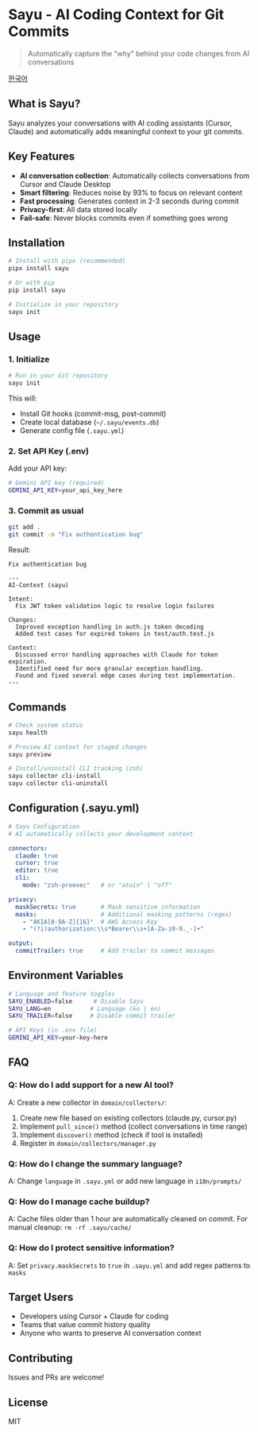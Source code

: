 # Sayu - AI Coding Context for Git Commits

> Automatically capture the "why" behind your code changes from AI conversations

[한국어](README.ko-kr.md)

## What is Sayu?

Sayu analyzes your conversations with AI coding assistants (Cursor, Claude) and automatically adds meaningful context to your git commits.

## Key Features

- **AI conversation collection**: Automatically collects conversations from Cursor and Claude Desktop
- **Smart filtering**: Reduces noise by 93% to focus on relevant content
- **Fast processing**: Generates context in 2-3 seconds during commit
- **Privacy-first**: All data stored locally
- **Fail-safe**: Never blocks commits even if something goes wrong

## Installation

```bash
# Install with pipx (recommended)
pipx install sayu

# Or with pip
pip install sayu

# Initialize in your repository
sayu init
```

## Usage

### 1. Initialize
```bash
# Run in your Git repository
sayu init
```

This will:
- Install Git hooks (commit-msg, post-commit)
- Create local database (`~/.sayu/events.db`)
- Generate config file (`.sayu.yml`)

### 2. Set API Key (.env)

Add your API key:

```bash
# Gemini API key (required)
GEMINI_API_KEY=your_api_key_here
```

### 3. Commit as usual

```bash
git add .
git commit -m "Fix authentication bug"
```

Result:
```
Fix authentication bug

---
AI-Context (sayu)

Intent:
  Fix JWT token validation logic to resolve login failures

Changes:
  Improved exception handling in auth.js token decoding
  Added test cases for expired tokens in test/auth.test.js

Context:
  Discussed error handling approaches with Claude for token expiration.
  Identified need for more granular exception handling.
  Found and fixed several edge cases during test implementation.
---
```

## Commands

```bash
# Check system status
sayu health

# Preview AI context for staged changes
sayu preview

# Install/uninstall CLI tracking (zsh)
sayu collector cli-install
sayu collector cli-uninstall
```

## Configuration (.sayu.yml)

```yaml
# Sayu Configuration
# AI automatically collects your development context

connectors:
  claude: true
  cursor: true
  editor: true
  cli:
    mode: "zsh-preexec"   # or "atuin" | "off"

privacy:
  maskSecrets: true       # Mask sensitive information
  masks:                  # Additional masking patterns (regex)
    - "AKIA[0-9A-Z]{16}"  # AWS Access Key
    - "(?i)authorization:\\s*Bearer\\s+[A-Za-z0-9._-]+"

output:
  commitTrailer: true     # Add trailer to commit messages
```

## Environment Variables

```bash
# Language and feature toggles
SAYU_ENABLED=false      # Disable Sayu
SAYU_LANG=en           # Language (ko | en)
SAYU_TRAILER=false     # Disable commit trailer

# API Keys (in .env file)
GEMINI_API_KEY=your-key-here
```

## FAQ

### Q: How do I add support for a new AI tool?
A: Create a new collector in `domain/collectors/`:

1. Create new file based on existing collectors (claude.py, cursor.py)
2. Implement `pull_since()` method (collect conversations in time range)
3. Implement `discover()` method (check if tool is installed)
4. Register in `domain/collectors/manager.py`

### Q: How do I change the summary language?
A: Change `language` in `.sayu.yml` or add new language in `i18n/prompts/`

### Q: How do I manage cache buildup?
A: Cache files older than 1 hour are automatically cleaned on commit. For manual cleanup: `rm -rf .sayu/cache/`

### Q: How do I protect sensitive information?
A: Set `privacy.maskSecrets` to `true` in `.sayu.yml` and add regex patterns to `masks`

## Target Users

- Developers using Cursor + Claude for coding
- Teams that value commit history quality
- Anyone who wants to preserve AI conversation context

## Contributing

Issues and PRs are welcome!

## License

MIT